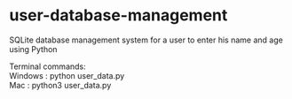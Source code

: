 # user-database-management
SQLite database management system for a user to enter his name and age using Python <br />

Terminal commands: <br />
  Windows : python user_data.py <br />
  Mac : python3 user_data.py
